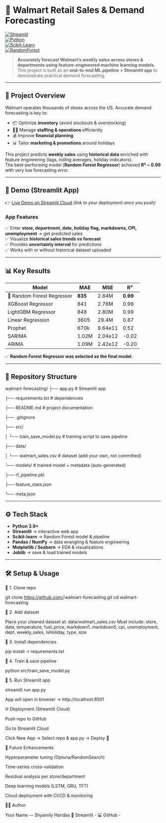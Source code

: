 # 🛒 Walmart Retail Sales & Demand Forecasting

[![Streamlit](https://img.shields.io/badge/Streamlit-Deployed-brightgreen?logo=streamlit)](https://share.streamlit.io)  
[![Python](https://img.shields.io/badge/Python-3.9%2B-blue?logo=python)](https://www.python.org/)  
[![Scikit-Learn](https://img.shields.io/badge/Scikit--Learn-Machine%20Learning-orange?logo=scikit-learn)](https://scikit-learn.org/stable/)  
[![RandomForest](https://img.shields.io/badge/Model-Random%20Forest-yellowgreen)](https://scikit-learn.org/stable/modules/generated/sklearn.ensemble.RandomForestRegressor.html)

> **Accurately forecast Walmart’s weekly sales across stores & departments using feature-engineered machine learning models.**  
> This project is built as an **end-to-end ML pipeline + Streamlit app** to demonstrate practical demand forecasting.

---

## 📌 Project Overview

Walmart operates thousands of stores across the US. Accurate demand forecasting is key to:

- 📦 Optimize **inventory** (avoid stockouts & overstocking)  
- 👩‍💼 Manage **staffing & operations** efficiently  
- 💰 Improve **financial planning**  
- 📊 Tailor **marketing & promotions** around holidays  

This project predicts **weekly sales** using **historical data** enriched with feature engineering (lags, rolling averages, holiday indicators).  
The best-performing model (**Random Forest Regressor**) achieved **R² ~ 0.99** with very low forecasting error.

---

## 🚀 Demo (Streamlit App)

👉 [Live Demo on Streamlit Cloud](https://share.streamlit.io) *(link to your deployment once you push)*

### App Features
✅ Enter **store, department, date, holiday flag, markdowns, CPI, unemployment** → get predicted sales  
✅ Visualize **historical sales trends vs forecast**  
✅ Provides **uncertainty interval** for predictions  
✅ Works with or without historical dataset uploaded  

---

## 📊 Key Results

| Model                       | MAE       | MSE          | R²     |  
|-----------------------------|-----------|--------------|--------|  
| 🌟 Random Forest Regressor  | **835**  | 2.84M        | **0.99** |  
| XGBoost Regressor           | 841       | 2.76M        | 0.99   |  
| LightGBM Regressor          | 848       | 2.80M        | 0.99   |  
| Linear Regression           | 3605      | 29.4M        | 0.87   |  
| Prophet                     | 670k      | 9.64e11      | 0.52   |  
| SARIMA                      | 1.02M     | 2.04e12      | -0.02  |  
| ARIMA                       | 1.09M     | 2.42e12      | -0.20  |  

✅ **Random Forest Regressor was selected as the final model.**

---

## 📂 Repository Structure

walmart-forecasting/
├── app.py # Streamlit app

├── requirements.txt # dependencies

├── README.md # project documentation

├── .gitignore

├── src/

│ └── train_save_model.py # training script to save pipeline

├── data/

│ └── walmart_sales.csv # dataset (add your own, not committed)

└── models/ # trained model + metadata (auto-generated)

├── rf_pipeline.pkl

├── feature_stats.json

└── meta.json

---

## ⚙️ Tech Stack

- **Python 3.9+**  
- **Streamlit** → interactive web app  
- **Scikit-learn** → Random Forest model & pipeline  
- **Pandas / NumPy** → data wrangling & feature engineering  
- **Matplotlib / Seaborn** → EDA & visualizations  
- **Joblib** → save & load trained models  

---

## 🛠️ Setup & Usage

🔹 1. Clone repo

git clone https://github.com/<your-username>/walmart-forecasting.git
cd walmart-forecasting

🔹 2. Add dataset

Place your cleaned dataset at:
data/walmart_sales.csv
Must include: store, date, temperature, fuel_price, markdown1..markdown5, cpi, unemployment, dept, weekly_sales, IsHoliday, type, size

🔹 3. Install dependencies

pip install -r requirements.txt

🔹 4. Train & save pipeline

python src/train_save_model.py

🔹 5. Run Streamlit app

streamlit run app.py

App will open in browser → http://localhost:8501

🌐 Deployment (Streamlit Cloud)

Push repo to GitHub

Go to Streamlit Cloud

Click New App → Select repo & app.py → Deploy 🚀

🔧 Future Enhancements

Hyperparameter tuning (Optuna/RandomSearch)

Time-series cross-validation

Residual analysis per store/department

Deep learning models (LSTM, GRU, TFT)

Cloud deployment with CI/CD & monitoring


👩‍💻 Author

Your Name — Shyamily Haridas
📌 Streamlit - 
💻 GitHub - 
